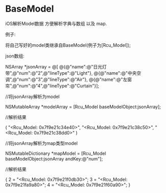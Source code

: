 # BaseModel

iOS解析Model数据 方便解析字典与数组 以及 map.

例子:

将自己写好的model类继承自BaseModel(例子为[Rcu_Model]);

json数组:

NSArray *jsonArray = @[
@{@"name":@"日光灯带",@"num":@"2",@"lineType":@"Light"},
@{@"name":@"中央空调",@"num":@"3",@"lineType":@"Air"},
@{@"name":@"左窗帘",@"num":@"4",@"lineType":@"Curtain"}];

//将jsonArray解析为model

NSMutableArray *modelArray = [Rcu_Model baseModelObject:jsonArray];

//解析结果

(
"<Rcu_Model: 0x7f9e21c34e40>",
"<Rcu_Model: 0x7f9e21c38c50>",
"<Rcu_Model: 0x7f9e21c38dd0>"
)

//将jsonArray解析为map类型model

NSMutableDictionary *mapModel = [Rcu_Model baseModelObject:jsonArray andKey:@"num"];

//解析结果

{
2 = "<Rcu_Model: 0x7f9e21f0db30>";
3 = "<Rcu_Model: 0x7f9e21fa9a80>";
4 = "<Rcu_Model: 0x7f9e21f60a90>";
}
